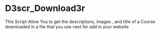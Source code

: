 # D3scr_Download3r
This Script Allow You to get the descriptions, images , and title of a Course downloaded in a file that you use next for add in your website
